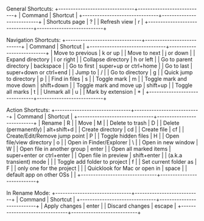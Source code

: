 General Shortcuts:
+-------------------------------+---------------------------+
|            Command            |          Shortcut         |
+-------------------------------+---------------------------+
| Shortcuts page                | ?                         |
| Refresh view                  | r                         |
+-------------------------------+---------------------------+

Navigation Shortcuts:
+-------------------------------+---------------------------+
|            Command            |          Shortcut         |
+-------------------------------+---------------------------+
| Move to previous              | k or up                   |
| Move to next                  | j or down                 |
| Expand directory              | l or right                |
| Collapse directory            | h or left                 |
| Go to parent directory        | backspace                 |
| Go to first                   | super+up or ctrl+home     |
| Go to last                    | super+down or ctrl+end    |
| Jump to                       | /                         |
| Go to directory               | g                         |
| Quick jump to directory       | p                         |
| Find in files                 | s                         |
| Toggle mark                   | m                         |
| Toggle mark and move down     | shift+down                |
| Toggle mark and move up       | shift+up                  |
| Toggle all marks              | t                         |
| Unmark all                    | u                         |
| Mark by extension             | *                         |
+-------------------------------+---------------------------+

Action Shortcuts:
+-------------------------------+---------------------------+
|            Command            |          Shortcut         |
+-------------------------------+---------------------------+
| Rename                        | R                         |
| Move                          | M                         |
| Delete to trash               | D                         |
| Delete (permanently)          | alt+shift+d               |
| Create directory              | cd                        |
| Create file                   | cf                        |
| Create/Edit/Remove jump point | P                         |
| Toggle hidden files           | H                         |
| Open file/view directory      | o                         |
| Open in Finder/Explorer       | \                         |
| Open in new window            | W                         |
| Open file in another group    | enter                     |
| Open all marked items         | super+enter or ctrl+enter |
| Open file in preview          | shift+enter               |
| (a.k.a transient) mode        |                           |
| Toggle add folder to project  | f                         |
| Set current folder as         | F                         |
| only one for the project      |                           |
| Quicklook for Mac or open in  | space                     |
| default app on other OSs      |                           |
+-------------------------------+---------------------------+

In Rename Mode:
+-------------------------------+---------------------------+
|            Command            |          Shortcut         |
+-------------------------------+---------------------------+
| Apply changes                 | enter                     |
| Discard changes               | escape                    |
+-------------------------------+---------------------------+
